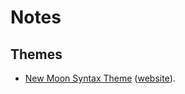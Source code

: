 # Notes

## Themes

- [New Moon Syntax Theme](https://marketplace.visualstudio.com/items?itemName=taniarascia.new-moon-vscode) ([website](https://taniarascia.github.io/new-moon/)).
